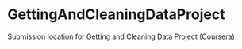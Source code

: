 # GettingAndCleaningDataProject
Submission location for Getting and Cleaning Data Project (Coursera)
